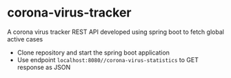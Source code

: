 # corona-virus-tracker
A corona virus tracker REST API developed using spring boot to fetch global active cases

* Clone repository and start the spring boot application
* Use endpoint ```localhost:8080//corona-virus-statistics``` to GET response as JSON
